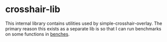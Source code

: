 # crosshair-lib

This internal library contains utilities used by simple-crosshair-overlay.
The primary reason this exists as a separate lib is so that I can run benchmarks on some functions in [benches](benches).
